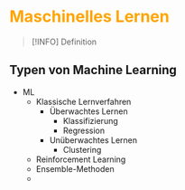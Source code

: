 # <font color = "orange">Maschinelles Lernen</font>
>[!INFO] Definition

## Typen von Machine Learning
- ML
	- Klassische Lernverfahren
		- Überwachtes Lernen
			- Klassifizierung
			- Regression
		- Unüberwachtes Lernen
			- Clustering
	- Reinforcement Learning
	- Ensemble-Methoden
	- 